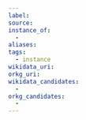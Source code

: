 ```yaml
---
label: 
source: 
instance_of: 
  - 
aliases: 
tags:
  - instance
wikidata_uri: 
orkg_uri: 
wikidata_candidates: 
  - 
orkg_candidates:
  - 
---
```

